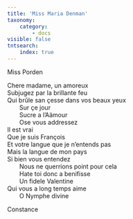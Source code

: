 ```yaml
---
title: 'Miss Maria Denman'
taxonomy:
    category:
        - docs
visible: false
tntsearch:
    index: true
---
```


<div class="author">Miss Porden</div>

Chere madame, un amoreux  
Subjugez par la brillante feu  
Qui brûle san çesse dans vos beaux yeux  
&emsp;&emsp;Sur çe jour  
&emsp;&emsp;Sucre a l’Aämour  
&emsp;&emsp;Ose vous addressez  
Il est vrai  
Que je suis François  
Et votre langue que je n’entends pas  
Mais la langue de mon pays  
Si bien vous entendez  
&emsp;&emsp;Nous ne querrions point pour cela  
&emsp;&emsp;Hate toi donc a benifisse  
&emsp;&emsp;Un fidele Valentine  
Qui vous a long temps aime  
&emsp;&emsp;O Nymphe divine  
	
Constance